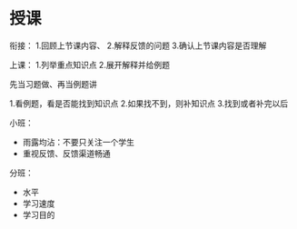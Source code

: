 # 授课

衔接：
1.回顾上节课内容、
2.解释反馈的问题
3.确认上节课内容是否理解

上课：
1.列举重点知识点
2.展开解释并给例题

先当习题做、再当例题讲

1.看例题，看是否能找到知识点
2.如果找不到，则补知识点
3.找到或者补完以后

小班：
- 雨露均沾：不要只关注一个学生
- 重视反馈、反馈渠道畅通

分班：
- 水平
- 学习速度
- 学习目的
